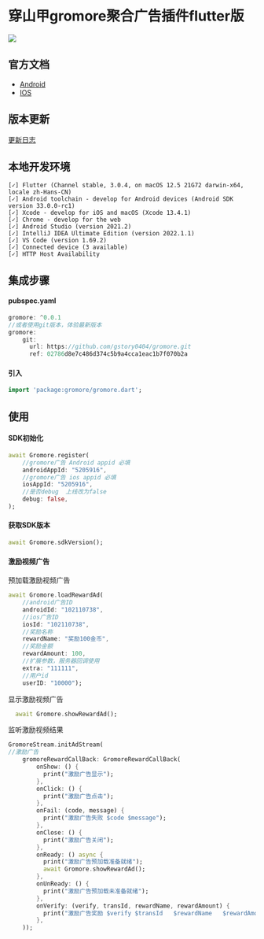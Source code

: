 # 穿山甲gromore聚合广告插件flutter版
<p>
<a href="https://pub.flutter-io.cn/packages/gromore"><img src=https://img.shields.io/badge/gromore-v0.0.1-success></a>
</p>

## 官方文档
* [Android](https://www.csjplatform.com/union/media/union/download/detail?id=75&osType=android&locale=zh-CN)
* [IOS](https://www.csjplatform.com/union/media/union/download/detail?id=79&osType=ios&locale=zh-CN)

## 版本更新

[更新日志](https://github.com/gstory0404/gromore/blob/master/CHANGELOG.md)

## 本地开发环境
```
[✓] Flutter (Channel stable, 3.0.4, on macOS 12.5 21G72 darwin-x64, locale zh-Hans-CN)
[✓] Android toolchain - develop for Android devices (Android SDK version 33.0.0-rc1)
[✓] Xcode - develop for iOS and macOS (Xcode 13.4.1)
[✓] Chrome - develop for the web
[✓] Android Studio (version 2021.2)
[✓] IntelliJ IDEA Ultimate Edition (version 2022.1.1)
[✓] VS Code (version 1.69.2)
[✓] Connected device (3 available)
[✓] HTTP Host Availability
```

## 集成步骤
#### pubspec.yaml
```Dart
gromore: ^0.0.1
//或者使用git版本，体验最新版本
gromore:
    git:
      url: https://github.com/gstory0404/gromore.git
      ref: 02786d8e7c486d374c5b9a4cca1eac1b7f070b2a
```
#### 引入
```Dart
import 'package:gromore/gromore.dart';
```

## 使用

#### SDK初始化
```Dart
await Gromore.register(
    //gromore广告 Android appid 必填
    androidAppId: "5205916",
    //gromore广告 ios appid 必填
    iosAppId: "5205916",
    //是否debug  上线改为false
    debug: false,
);
```

#### 获取SDK版本
```Dart
await Gromore.sdkVersion();
```

#### 激励视频广告
预加载激励视频广告
```Dart
await Gromore.loadRewardAd(
    //android广告ID
    androidId: "102110738",
    //ios广告ID
    iosId: "102110738",
    //奖励名称
    rewardName: "奖励100金币",
    //奖励金额
    rewardAmount: 100,
    //扩展参数，服务器回调使用
    extra: "111111",
    //用户id
    userID: "10000");
```
显示激励视频广告
```dart
  await Gromore.showRewardAd();
```
监听激励视频结果

```Dart
GromoreStream.initAdStream(
//激励广告
    gromoreRewardCallBack: GromoreRewardCallBack(
        onShow: () {
          print("激励广告显示");
        },
        onClick: () {
          print("激励广告点击");
        },
        onFail: (code, message) {
          print("激励广告失败 $code $message");
        },
        onClose: () {
          print("激励广告关闭");
        },
        onReady: () async {
          print("激励广告预加载准备就绪");
          await Gromore.showRewardAd();
        },
        onUnReady: () {
          print("激励广告预加载未准备就绪");
        },
        onVerify: (verify, transId, rewardName, rewardAmount) {
          print("激励广告奖励 $verify $transId   $rewardName   $rewardAmount");
        },
    ));
```
